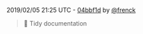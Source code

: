 2019/02/05 21:25 UTC - [04bbf1d](https://github.com/hassio-addons/addon-glances/commit/04bbf1d516231d0d084244f6610a1b6ae3af1961) by [@frenck](https://github.com/frenck)
> :shirt: Tidy documentation 

